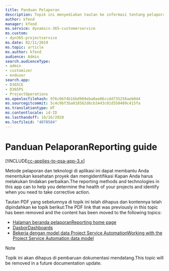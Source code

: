 ```yaml
---
title: Panduan Pelaporan
description: Topik ini menyediakan tautan ke informasi tentang pelaporan.
author: kfend
manager: kfend
ms.service: dynamics-365-customerservice
ms.custom:
- dyn365-projectservice
ms.date: 02/11/2019
ms.topic: article
ms.author: kfend
audience: Admin
search.audienceType:
- admin
- customizer
- enduser
search.app:
- D365CE
- D365PS
- ProjectOperations
ms.openlocfilehash: 976c06f4b16bd969eba0ae06ccdd735256aeb044
ms.sourcegitcommit: 5c4c9bf3ba018562d6cb3443c01d550489c415fa
ms.translationtype: HT
ms.contentlocale: id-ID
ms.lasthandoff: 10/16/2020
ms.locfileid: "4078584"
---
```

# <a name="reporting-guide"></a><span data-ttu-id="d8699-103">Panduan Pelaporan</span><span class="sxs-lookup"><span data-stu-id="d8699-103">Reporting guide</span></span>

[!INCLUDE[cc-applies-to-psa-app-3.x](../../includes/cc-applies-to-psa-app-3x.md)]

<span data-ttu-id="d8699-104">Metode pelaporan dan teknologi di aplikasi ini dapat membantu Anda menentukan kesehatan proyek dan mengidentifikasi Kapan Anda harus melakukan tindakan perbaikan.</span><span class="sxs-lookup"><span data-stu-id="d8699-104">The reporting methods and technologies in this app can to help you determine the health of your projects and identify when you need to take corrective action.</span></span> 

<span data-ttu-id="d8699-105">Tautan PDF yang sebelumnya di topik ini telah dihapus dan kontennya telah dipindahkan ke topik berikut:</span><span class="sxs-lookup"><span data-stu-id="d8699-105">The PDF link that was previously in this topic has been removed and the content has been moved to the following topics:</span></span>

- [<span data-ttu-id="d8699-106">Halaman beranda pelaporan</span><span class="sxs-lookup"><span data-stu-id="d8699-106">Reporting home page</span></span>](../reports-reporting-dynamics-365-project-service.md)
- [<span data-ttu-id="d8699-107">Dasbor</span><span class="sxs-lookup"><span data-stu-id="d8699-107">Dashboards</span></span>](../reports-dashboards.md)
- [<span data-ttu-id="d8699-108">Bekerja dengan model data Project Service Automation</span><span class="sxs-lookup"><span data-stu-id="d8699-108">Working with the Project Service Automation data model</span></span>](../reports-working-project-service-data-model.md)

> [!NOTE]
> <span data-ttu-id="d8699-109">Topik ini akan dihapus di pembaruan dokumentasi mendatang.</span><span class="sxs-lookup"><span data-stu-id="d8699-109">This topic will be removed in a future documentation update.</span></span> 
